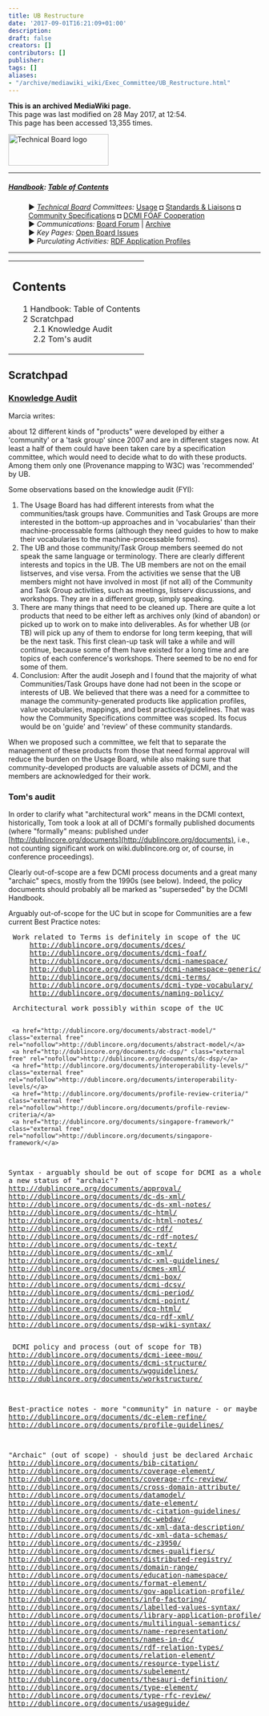 ```yaml
---
title: UB Restructure
date: '2017-09-01T16:21:09+01:00'
description: 
draft: false
creators: []
contributors: []
publisher: 
tags: []
aliases:
- "/archive/mediawiki_wiki/Exec_Committee/UB_Restructure.html"
---
```


 **This is an archived MediaWiki page.**  
This page was last modified on 28 May 2017, at 12:54.  
This page has been accessed 13,355 times.

[<img alt="Technical Board logo" src="/archive/mediawiki_wiki/images/Technical_Board.png" width="200" height="63">](/archive/mediawiki_wiki/images/Technical_Board.png "Technical Board logo")

* * *

##### [Handbook](/archive/mediawiki_wiki/DCMI_Handbook "DCMI Handbook"): [Table of Contents](/archive/mediawiki_wiki/DCMI_Handbook/ "DCMI Handbook") 
<dl>
<dd> ► <i><a href="/mediawiki_wiki/DCMI_Technical_Board.md" title="DCMI Technical Board">Technical Board</a> Committees:</i> <a href="/mediawiki_wiki/DCMI_Technical_Board/usage.md" title="DCMI Technical Board/usage">Usage</a> ◘ <a href="/mediawiki_wiki/DCMI_Technical_Board/standards.md" title="DCMI Technical Board/standards">Standards &amp; Liaisons</a> ◘ <a href="/mediawiki_wiki/DCMI_Technical_Board/specifications.md" title="DCMI Technical Board/specifications">Community Specifications</a> ◘ <a href="/mediawiki_wiki/DCMI_FOAF_Cooperation.md" title="DCMI FOAF Cooperation">DCMI FOAF Cooperation</a>
</dd>
<dd> ► <i>Communications:</i> <a href="mailto:dc-tb@jiscmail.ac.uk" class="external text" rel="nofollow">Board Forum</a> | <a href="http://www.jiscmail.ac.uk/cgi-bin/wa.exe?SUBED1=dc-tb&amp;A=1" class="external text" rel="nofollow">Archive</a>
</dd>
<dd> ► <i>Key Pages:</i> <a href="/index.php?title=DCMI_Technical_Board/issues&amp;action=edit&amp;redlink=1" class="new" title="DCMI Technical Board/issues (page does not exist)">Open Board Issues</a>
</dd>
<dd> ► <i>Purculating Activities:</i> <a href="/index.php?title=RDF_Application_Profiles&amp;action=edit&amp;redlink=1" class="new" title="RDF_Application_Profiles (page does not exist)"> RDF Application Profiles</a>
</dd>
</dl>

* * *

<table id="toc" class="toc">
  <tr>
    <td>
      <div id="toctitle">
        <h2>Contents</h2>
      </div>
      <ul>
        <li class="toclevel-1"><a href="#Handbook:_Table_of_Contents"><span class="tocnumber">1</span> <span class="toctext">Handbook: Table of Contents</span></a></li>
        <li class="toclevel-1 tocsection-1">
          <a href="#Scratchpad"><span class="tocnumber">2</span> <span class="toctext">Scratchpad</span></a>
          <ul>
            <li class="toclevel-2 tocsection-2"><a href="#Knowledge_Audit"><span class="tocnumber">2.1</span> <span class="toctext">Knowledge Audit</span></a></li>
            <li class="toclevel-2 tocsection-3"><a href="#Tom.27s_audit"><span class="tocnumber">2.2</span> <span class="toctext">Tom's audit</span></a></li>
          </ul>
        </li>
      </ul>
    </td>
  </tr>
</table>


## Scratchpad 

### [Knowledge Audit](/archive/mediawiki_wiki/Knowledge_Audit) 

Marcia writes:

about 12 different kinds of "products" were developed by either a 'community' or a 'task group' since 2007 and are in different stages now. At least a half of them could have been taken care by a specification committee, which would need to decide what to do with these products. Among them only one (Provenance mapping to W3C) was 'recommended' by UB.

Some observations based on the knowledge audit (FYI):

1. The Usage Board has had different interests from what the communities/task groups have. Communities and Task Groups are more interested in the bottom-up approaches and in 'vocabularies' than their machine-processable forms (although they need guides to how to make their vocabularies to the machine-processable forms).
2. The UB and those community/Task Group members seemed do not speak the same language or terminology. There are clearly different interests and topics in the UB. The UB members are not on the email listserves, and vise versa. From the activities we sense that the UB members might not have involved in most (if not all) of the Community and Task Group activities, such as meetings, listserv discussions, and workshops. They are in a different group, simply speaking.
3. There are many things that need to be cleaned up. There are quite a lot products that need to be either left as archives only (kind of abandon) or picked up to work on to make into deliverables. As for whether UB (or TB) will pick up any of them to endorse for long term keeping, that will be the next task. This first clean-up task will take a while and will continue, because some of them have existed for a long time and are topics of each conference's workshops. There seemed to be no end for some of them.
4. Conclusion: After the audit Joseph and I found that the majority of what Communities/Task Groups have done had not been in the scope or interests of UB. We believed that there was a need for a committee to manage the community-generated products like application profiles, value vocabularies, mappings, and best practices/guidelines. That was how the Community Specifications committee was scoped. Its focus would be on 'guide' and 'review' of these community standards.

When we proposed such a committee, we felt that to separate the management of these products from those that need formal approval will reduce the burden on the Usage Board, while also making sure that community-developed products are valuable assets of DCMI, and the members are acknowledged for their work.

### Tom's audit 

In order to clarify what "architectural work" means in the DCMI context, historically, Tom took a look at all of DCMI's formally published documents (where "formally" means: published under [http://dublincore.org/documents](http://dublincore.org/documents), i.e., not counting significant work on wiki.dublincore.org or, of course, in conference proceedings).

Clearly out-of-scope are a few DCMI process documents and a great many "archaic" specs, mostly from the 1990s (see below). Indeed, the policy documents should probably all be marked as "superseded" by the DCMI Handbook.

Arguably out-of-scope for the UC but in scope for Communities are a few current Best Practice notes:

<pre> Work related to Terms is definitely in scope of the UC
     <a href="http://dublincore.org/documents/dces/" class="external free" rel="nofollow">http://dublincore.org/documents/dces/</a>
     <a href="http://dublincore.org/documents/dcmi-foaf/" class="external free" rel="nofollow">http://dublincore.org/documents/dcmi-foaf/</a>
     <a href="http://dublincore.org/documents/dcmi-namespace/" class="external free" rel="nofollow">http://dublincore.org/documents/dcmi-namespace/</a>
     <a href="http://dublincore.org/documents/dcmi-namespace-generic/" class="external free" rel="nofollow">http://dublincore.org/documents/dcmi-namespace-generic/</a>
     <a href="http://dublincore.org/documents/dcmi-terms/" class="external free" rel="nofollow">http://dublincore.org/documents/dcmi-terms/</a>
     <a href="http://dublincore.org/documents/dcmi-type-vocabulary/" class="external free" rel="nofollow">http://dublincore.org/documents/dcmi-type-vocabulary/</a>
     <a href="http://dublincore.org/documents/naming-policy/" class="external free" rel="nofollow">http://dublincore.org/documents/naming-policy/</a>
</pre><pre> Architectural work possibly within scope of the UC
     <a href="http://dublincore.org/documents/abstract-model/" class="external free" rel="nofollow">http://dublincore.org/documents/abstract-model/</a>
     <a href="http://dublincore.org/documents/dc-dsp/" class="external free" rel="nofollow">http://dublincore.org/documents/dc-dsp/</a>
     <a href="http://dublincore.org/documents/interoperability-levels/" class="external free" rel="nofollow">http://dublincore.org/documents/interoperability-levels/</a>
     <a href="http://dublincore.org/documents/profile-review-criteria/" class="external free" rel="nofollow">http://dublincore.org/documents/profile-review-criteria/</a>
     <a href="http://dublincore.org/documents/singapore-framework/" class="external free" rel="nofollow">http://dublincore.org/documents/singapore-framework/</a>
 
 Syntax - arguably should be out of scope for DCMI as a whole.
 Assign a new status of "archaic"?
     <a href="http://dublincore.org/documents/approval/" class="external free" rel="nofollow">http://dublincore.org/documents/approval/</a>
     <a href="http://dublincore.org/documents/dc-ds-xml/" class="external free" rel="nofollow">http://dublincore.org/documents/dc-ds-xml/</a>
     <a href="http://dublincore.org/documents/dc-ds-xml-notes/" class="external free" rel="nofollow">http://dublincore.org/documents/dc-ds-xml-notes/</a>
     <a href="http://dublincore.org/documents/dc-html/" class="external free" rel="nofollow">http://dublincore.org/documents/dc-html/</a>
     <a href="http://dublincore.org/documents/dc-html-notes/" class="external free" rel="nofollow">http://dublincore.org/documents/dc-html-notes/</a>
     <a href="http://dublincore.org/documents/dc-rdf/" class="external free" rel="nofollow">http://dublincore.org/documents/dc-rdf/</a>
     <a href="http://dublincore.org/documents/dc-rdf-notes/" class="external free" rel="nofollow">http://dublincore.org/documents/dc-rdf-notes/</a>
     <a href="http://dublincore.org/documents/dc-text/" class="external free" rel="nofollow">http://dublincore.org/documents/dc-text/</a>
     <a href="http://dublincore.org/documents/dc-xml/" class="external free" rel="nofollow">http://dublincore.org/documents/dc-xml/</a>
     <a href="http://dublincore.org/documents/dc-xml-guidelines/" class="external free" rel="nofollow">http://dublincore.org/documents/dc-xml-guidelines/</a>
     <a href="http://dublincore.org/documents/dcmes-xml/" class="external free" rel="nofollow">http://dublincore.org/documents/dcmes-xml/</a>
     <a href="http://dublincore.org/documents/dcmi-box/" class="external free" rel="nofollow">http://dublincore.org/documents/dcmi-box/</a>
     <a href="http://dublincore.org/documents/dcmi-dcsv/" class="external free" rel="nofollow">http://dublincore.org/documents/dcmi-dcsv/</a>
     <a href="http://dublincore.org/documents/dcmi-period/" class="external free" rel="nofollow">http://dublincore.org/documents/dcmi-period/</a>
     <a href="http://dublincore.org/documents/dcmi-point/" class="external free" rel="nofollow">http://dublincore.org/documents/dcmi-point/</a>
     <a href="http://dublincore.org/documents/dcq-html/" class="external free" rel="nofollow">http://dublincore.org/documents/dcq-html/</a>
     <a href="http://dublincore.org/documents/dcq-rdf-xml/" class="external free" rel="nofollow">http://dublincore.org/documents/dcq-rdf-xml/</a>
     <a href="http://dublincore.org/documents/dsp-wiki-syntax/" class="external free" rel="nofollow">http://dublincore.org/documents/dsp-wiki-syntax/</a>
</pre><pre> DCMI policy and process (out of scope for TB)
     <a href="http://dublincore.org/documents/dcmi-ieee-mou/" class="external free" rel="nofollow">http://dublincore.org/documents/dcmi-ieee-mou/</a>
     <a href="http://dublincore.org/documents/dcmi-structure/" class="external free" rel="nofollow">http://dublincore.org/documents/dcmi-structure/</a>
     <a href="http://dublincore.org/documents/wgguidelines/" class="external free" rel="nofollow">http://dublincore.org/documents/wgguidelines/</a>
     <a href="http://dublincore.org/documents/workstructure/" class="external free" rel="nofollow">http://dublincore.org/documents/workstructure/</a>
 
 Best-practice notes - more "community" in nature - or maybe AB?
     <a href="http://dublincore.org/documents/dc-elem-refine/" class="external free" rel="nofollow">http://dublincore.org/documents/dc-elem-refine/</a>
     <a href="http://dublincore.org/documents/profile-guidelines/" class="external free" rel="nofollow">http://dublincore.org/documents/profile-guidelines/</a>
 
 "Archaic" (out of scope) - should just be declared Archaic
     <a href="http://dublincore.org/documents/bib-citation/" class="external free" rel="nofollow">http://dublincore.org/documents/bib-citation/</a>
     <a href="http://dublincore.org/documents/coverage-element/" class="external free" rel="nofollow">http://dublincore.org/documents/coverage-element/</a>
     <a href="http://dublincore.org/documents/coverage-rfc-review/" class="external free" rel="nofollow">http://dublincore.org/documents/coverage-rfc-review/</a>
     <a href="http://dublincore.org/documents/cross-domain-attribute/" class="external free" rel="nofollow">http://dublincore.org/documents/cross-domain-attribute/</a>
     <a href="http://dublincore.org/documents/datamodel/" class="external free" rel="nofollow">http://dublincore.org/documents/datamodel/</a>
     <a href="http://dublincore.org/documents/date-element/" class="external free" rel="nofollow">http://dublincore.org/documents/date-element/</a>
     <a href="http://dublincore.org/documents/dc-citation-guidelines/" class="external free" rel="nofollow">http://dublincore.org/documents/dc-citation-guidelines/</a>
     <a href="http://dublincore.org/documents/dc-webdav/" class="external free" rel="nofollow">http://dublincore.org/documents/dc-webdav/</a>
     <a href="http://dublincore.org/documents/dc-xml-data-description/" class="external free" rel="nofollow">http://dublincore.org/documents/dc-xml-data-description/</a>
     <a href="http://dublincore.org/documents/dc-xml-data-schemas/" class="external free" rel="nofollow">http://dublincore.org/documents/dc-xml-data-schemas/</a>
     <a href="http://dublincore.org/documents/dc-z3950/" class="external free" rel="nofollow">http://dublincore.org/documents/dc-z3950/</a>
     <a href="http://dublincore.org/documents/dcmes-qualifiers/" class="external free" rel="nofollow">http://dublincore.org/documents/dcmes-qualifiers/</a>
     <a href="http://dublincore.org/documents/distributed-registry/" class="external free" rel="nofollow">http://dublincore.org/documents/distributed-registry/</a>
     <a href="http://dublincore.org/documents/domain-range/" class="external free" rel="nofollow">http://dublincore.org/documents/domain-range/</a>
     <a href="http://dublincore.org/documents/education-namespace/" class="external free" rel="nofollow">http://dublincore.org/documents/education-namespace/</a>
     <a href="http://dublincore.org/documents/format-element/" class="external free" rel="nofollow">http://dublincore.org/documents/format-element/</a>
     <a href="http://dublincore.org/documents/gov-application-profile/" class="external free" rel="nofollow">http://dublincore.org/documents/gov-application-profile/</a>
     <a href="http://dublincore.org/documents/info-factoring/" class="external free" rel="nofollow">http://dublincore.org/documents/info-factoring/</a>
     <a href="http://dublincore.org/documents/labelled-values-syntax/" class="external free" rel="nofollow">http://dublincore.org/documents/labelled-values-syntax/</a>
     <a href="http://dublincore.org/documents/library-application-profile/" class="external free" rel="nofollow">http://dublincore.org/documents/library-application-profile/</a>
     <a href="http://dublincore.org/documents/multilingual-semantics/" class="external free" rel="nofollow">http://dublincore.org/documents/multilingual-semantics/</a>
     <a href="http://dublincore.org/documents/name-representation/" class="external free" rel="nofollow">http://dublincore.org/documents/name-representation/</a>
     <a href="http://dublincore.org/documents/names-in-dc/" class="external free" rel="nofollow">http://dublincore.org/documents/names-in-dc/</a>
     <a href="http://dublincore.org/documents/rdf-relation-types/" class="external free" rel="nofollow">http://dublincore.org/documents/rdf-relation-types/</a>
     <a href="http://dublincore.org/documents/relation-element/" class="external free" rel="nofollow">http://dublincore.org/documents/relation-element/</a>
     <a href="http://dublincore.org/documents/resource-typelist/" class="external free" rel="nofollow">http://dublincore.org/documents/resource-typelist/</a>
     <a href="http://dublincore.org/documents/subelement/" class="external free" rel="nofollow">http://dublincore.org/documents/subelement/</a>
     <a href="http://dublincore.org/documents/thesauri-definition/" class="external free" rel="nofollow">http://dublincore.org/documents/thesauri-definition/</a>
     <a href="http://dublincore.org/documents/type-element/" class="external free" rel="nofollow">http://dublincore.org/documents/type-element/</a>
     <a href="http://dublincore.org/documents/type-rfc-review/" class="external free" rel="nofollow">http://dublincore.org/documents/type-rfc-review/</a>
     <a href="http://dublincore.org/documents/usageguide/" class="external free" rel="nofollow">http://dublincore.org/documents/usageguide/</a>
</pre>
